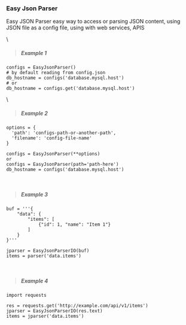 ### Easy Json Parser

Easy JSON Parser easy way to access or parsing JSON content, using JSON file as a config file, using with web services, APIS

\

> ##### **Example 1**

```
configs = EasyJsonParser()
# by default reading from config.json
db_hostname = configs('database.mysql.host')
# or
db_hostname = configs.get('database.mysql.host')
```
\

> ##### **Example 2**

```
options = {
  'path': 'configs-path-or-another-path',
  'filename': 'config-file-name'
}

configs = EasyJsonParser(**options)
or
configs = EasyJsonParser(path='path-here')
db_hostname = configs('database.mysql.host')
```
<br>

> ##### Example 3

```
buf = '''{
    "data": {
        "items": [
            {"id": 1, "name": "Item 1"}
        ]
    }
}'''

jparser = EasyJsonParserIO(buf)
items = parser('data.items')
```
<br>

> ##### Example 4

```
import requests

res = requests.get('http://example.com/api/v1/items')
jparser = EasyJsonParserIO(res.text)
items = jparser('data.items')
```